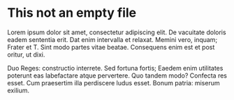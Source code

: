 # This not an empty file

Lorem ipsum dolor sit amet, consectetur adipiscing elit. De vacuitate doloris eadem sententia erit. Dat enim intervalla et relaxat. Memini vero, inquam; Frater et T. Sint modo partes vitae beatae. Consequens enim est et post oritur, ut dixi. 

Duo Reges: constructio interrete. Sed fortuna fortis; Eaedem enim utilitates poterunt eas labefactare atque pervertere. Quo tandem modo? Confecta res esset. Cum praesertim illa perdiscere ludus esset. Bonum patria: miserum exilium. 
